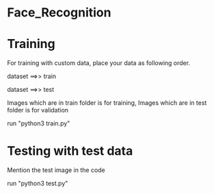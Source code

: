 # Face_Recognition

# Training
For training with custom data, place your data as following order.

dataset ==>> train

dataset ==>> test
   
Images which are in train folder is for training,
Images which are in test folder is for validation

run "python3 train.py"

# Testing with test data
Mention the test image in the code

run "python3 test.py"

